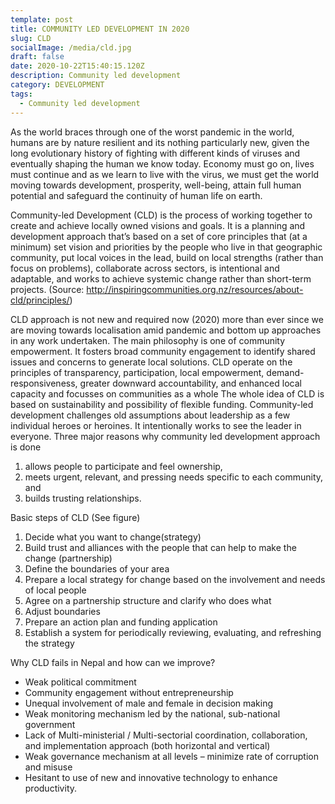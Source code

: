```yaml
---
template: post
title: COMMUNITY LED DEVELOPMENT IN 2020
slug: CLD
socialImage: /media/cld.jpg
draft: false
date: 2020-10-22T15:40:15.120Z
description: Community led development
category: DEVELOPMENT
tags:
  - Community led development
---
```

As the world braces through one of the worst pandemic in the world, humans are by nature resilient and its nothing particularly new, given the long evolutionary history of fighting with different kinds of viruses and eventually shaping the human we know today. Economy must go on, lives must continue and as we learn to live with the virus, we must get the world moving towards development, prosperity, well-being, attain full human potential and safeguard the continuity of human life on earth.

Community-led Development (CLD) is the process of working together to create and achieve locally owned visions and goals. It is a planning and development approach that’s based on a set of core principles that (at a minimum) set vision and priorities by the people who live in that geographic community, put local voices in the lead, build on local strengths (rather than focus on problems), collaborate across sectors, is intentional and adaptable, and works to achieve systemic change rather than short-term projects.
(Source: http://inspiringcommunities.org.nz/resources/about-cld/principles/)

CLD approach is not new and required now (2020) more than ever since we are moving towards localisation amid pandemic and bottom up approaches in any work undertaken. The main philosophy is one of community empowerment. It fosters broad community engagement to identify shared issues and concerns to generate local solutions. CLD operate on the principles of transparency, participation, local empowerment, demand-responsiveness, greater downward accountability, and enhanced local capacity and focusses on communities as a whole The whole idea of CLD is based on sustainability and possibility of flexible funding.
Community-led development challenges old assumptions about leadership as a few individual heroes or heroines. It intentionally works to see the leader in everyone.
Three major reasons why community led development approach is done

1. allows people to participate and feel ownership, 
2. meets urgent, relevant, and pressing needs specific to each community, and 
3. builds trusting relationships. 

Basic steps of CLD (See figure)

1. Decide what you want to change(strategy)
2. Build trust and alliances with the people that can help to make the change (partnership)	
3. Define the boundaries of your area 
4. Prepare a local strategy for change based on the involvement and needs of local people
5. Agree on a partnership structure and clarify who does what 
6. Adjust boundaries
7. Prepare an action plan and funding application
8. Establish a system for periodically reviewing, evaluating, and refreshing the strategy 

Why CLD fails in Nepal and how can we improve?

* Weak political commitment 
* Community engagement without entrepreneurship 
* Unequal involvement of male and female in decision making
* Weak monitoring mechanism led by the national, sub-national government
* Lack of Multi-ministerial / Multi-sectorial coordination, collaboration, and implementation approach (both horizontal and vertical)
* Weak governance mechanism at all levels – minimize rate of corruption and misuse
* Hesitant to use of new and innovative technology to enhance productivity.